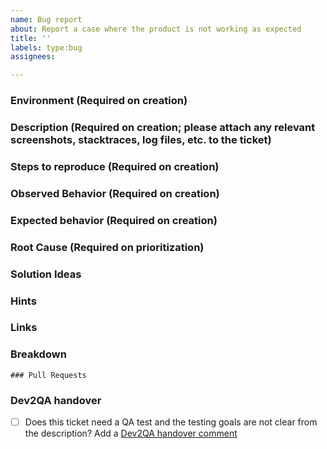```yaml
---
name: Bug report
about: Report a case where the product is not working as expected
title: ''
labels: type:bug
assignees: 

---
```


### Environment (Required on creation)

### Description (Required on creation; please attach any relevant screenshots, stacktraces, log files, etc. to the ticket)

### Steps to reproduce (Required on creation)

### Observed Behavior (Required on creation)

### Expected behavior (Required on creation)

### Root Cause (Required on prioritization)

### Solution Ideas

### Hints

### Links

<!--
- https://jira.camunda.com/browse/CAM-12398
-->

### Breakdown

<!--
- [ ] #123
- [ ] Step X
-->

```[tasklist]
### Pull Requests
```

### Dev2QA handover
- [ ] Does this ticket need a QA test and the testing goals are not clear from the description? Add a [Dev2QA handover comment](https://confluence.camunda.com/display/AP/Handover+Dev+-%3E+Testing)
